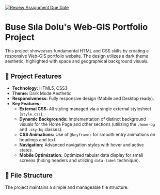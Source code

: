 [![Review Assignment Due Date](https://classroom.github.com/assets/deadline-readme-button-22041afd0340ce965d47ae6ef1cefeee28c7c493a6346c4f15d667ab976d596c.svg)](https://classroom.github.com/a/7C3xAGjq)
# Buse Sıla Dolu's Web-GIS Portfolio Project

This project showcases fundamental HTML and CSS skills by creating a responsive Web-GIS portfolio website. The design utilizes a dark theme aesthetic, highlighted with space and geographical background visuals.

## 🌟 Project Features

- **Technology:** HTML5, CSS3
- **Theme:** Dark Mode Aesthetic
- **Responsiveness:** Fully responsive design (Mobile and Desktop ready).
- **Key Features:**
    - **External CSS:** All styling managed via a single external stylesheet (`style.css`).
    - **Dynamic Backgrounds:** Implementation of distinct background visuals for the Home Page and other sections (utilizing the `.home-bg` and `.sky-bg` classes).
    - **CSS Animations:** Use of `@keyframes` for smooth entry animations on headings and text.
    - **Navigation:** Advanced navigation styles with hover and active states.
    - **Mobile Optimization:** Optimized tabular data display for small screens (hiding headers and utilizing `data-label` technique).

## 📁 File Structure

The project maintains a simple and manageable file structure: